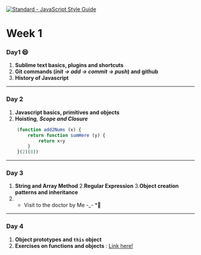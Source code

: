 [![Standard - JavaScript Style Guide](https://img.shields.io/badge/code%20style-standard-brightgreen.svg)](http://standardjs.com/)
# Week 1

### Day1 :smile:

1. **Sublime text basics, plugins and shortcuts**
2. **Git commands (*init -> add -> commit -> push*) and github**
3. **History of Javascript**

---

### Day 2

1. **Javascript basics, primitives and objects**
2. **Hoisting**, ***Scope and Closure***
```javascript
    (function add2Nums (x) {
        return function sumHere (y) {
            return x+y
        }
    }(2)(8))
```

---

### Day 3

1. **String and Array Method**
2.**Regular Expression**
3.**Object creation patterns and inheritance**
4. * Visit to the doctor by Me -_- *:hospital:

---

### Day 4

1. **Object prototypes and `this` object**
2. **Exercises on functions and objects** : [Link here!](https://github.com/juanmaguitar/exercises-javascript/tree/master/07-exercises-functions)


